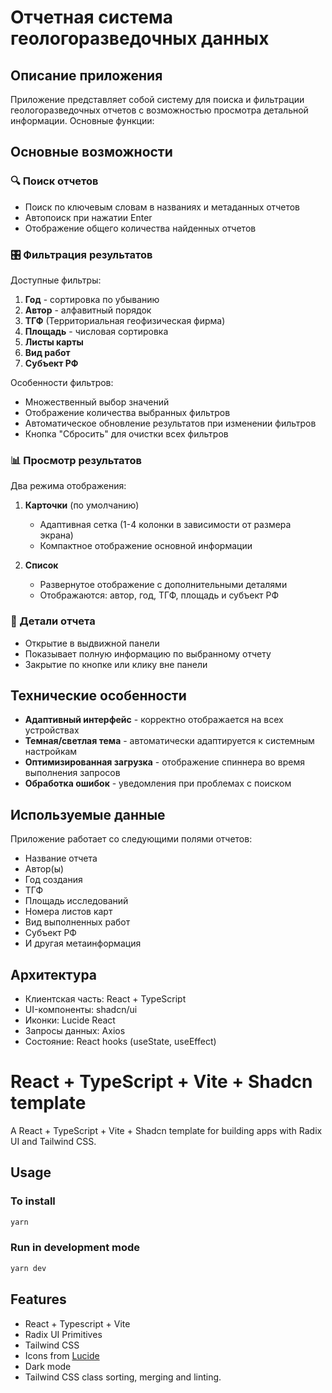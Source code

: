 # Отчетная система геологоразведочных данных

## Описание приложения

Приложение представляет собой систему для поиска и фильтрации геологоразведочных отчетов с возможностью просмотра детальной информации. Основные функции:

## Основные возможности

### 🔍 Поиск отчетов
- Поиск по ключевым словам в названиях и метаданных отчетов
- Автопоиск при нажатии Enter
- Отображение общего количества найденных отчетов

### 🎛 Фильтрация результатов
Доступные фильтры:
1. **Год** - сортировка по убыванию
2. **Автор** - алфавитный порядок
3. **ТГФ** (Территориальная геофизическая фирма)
4. **Площадь** - числовая сортировка
5. **Листы карты**
6. **Вид работ**
7. **Субъект РФ**

Особенности фильтров:
- Множественный выбор значений
- Отображение количества выбранных фильтров
- Автоматическое обновление результатов при изменении фильтров
- Кнопка "Сбросить" для очистки всех фильтров

### 📊 Просмотр результатов
Два режима отображения:
1. **Карточки** (по умолчанию)
   - Адаптивная сетка (1-4 колонки в зависимости от размера экрана)
   - Компактное отображение основной информации

2. **Список**
   - Развернутое отображение с дополнительными деталями
   - Отображаются: автор, год, ТГФ, площадь и субъект РФ

### 📄 Детали отчета
- Открытие в выдвижной панели
- Показывает полную информацию по выбранному отчету
- Закрытие по кнопке или клику вне панели

## Технические особенности

- **Адаптивный интерфейс** - корректно отображается на всех устройствах
- **Темная/светлая тема** - автоматически адаптируется к системным настройкам
- **Оптимизированная загрузка** - отображение спиннера во время выполнения запросов
- **Обработка ошибок** - уведомления при проблемах с поиском

## Используемые данные

Приложение работает со следующими полями отчетов:
- Название отчета
- Автор(ы)
- Год создания
- ТГФ
- Площадь исследований
- Номера листов карт
- Вид выполненных работ
- Субъект РФ
- И другая метаинформация

## Архитектура

- Клиентская часть: React + TypeScript
- UI-компоненты: shadcn/ui
- Иконки: Lucide React
- Запросы данных: Axios
- Состояние: React hooks (useState, useEffect)


# React + TypeScript + Vite + Shadcn template

A React + TypeScript + Vite + Shadcn template for building apps with Radix UI and Tailwind CSS.

## Usage

### To install

```bash
yarn
```

### Run in development mode

```bash
yarn dev
```

## Features

- React + Typescript + Vite
- Radix UI Primitives
- Tailwind CSS
- Icons from [Lucide](https://lucide.dev)
- Dark mode
- Tailwind CSS class sorting, merging and linting.
